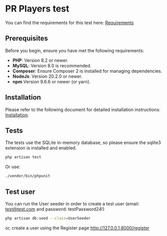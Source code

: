 # PR Players test

You can find the requirements for this test here: [Requirements](docs/Requirements.md)


## Prerequisites

Before you begin, ensure you have met the following requirements:
- **PHP**: Version 8.2 or newer.
- **MySQL**: Version 8.0 is recommended.
- **Composer**: Ensure Composer 2 is installed for managing dependencies.
- **NodeJs**: Version 20.2.0 or newer.
- **npm** Version 9.6.6 or newer (or yarn).


## Installation
Please refer to the following document for detailed installation instructions: [Installation](docs/Installation.md).

## Tests
The tests use the SQLite in-memory database, so please ensure the sqlite3 extension is installed and enabled.
```bash
php artisan test
```
Or use:
```bash
./vendor/bin/phpunit 
```

## Test user
You can run the User seeder in order to create a test user (email: test@test.com and password: testPassword24!)
```bash
php artisan db:seed --class=UserSeeder
```
or, create a user using the Register page http://127.0.0.1:8000/register
